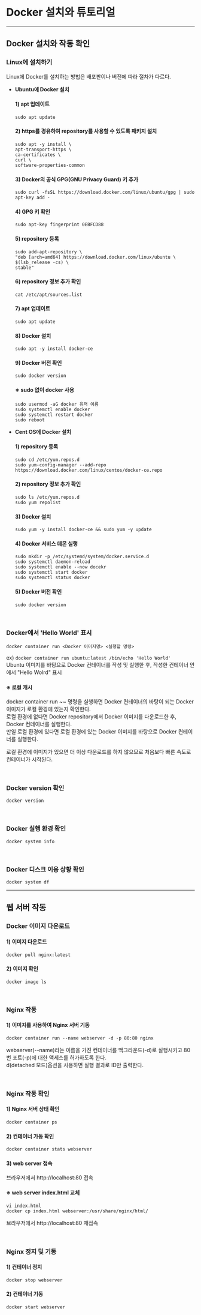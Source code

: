 # Docker 설치와 튜토리얼

---

## Docker 설치와 작동 확인
### Linux에 설치하기
Linux에 Docker를 설치하는 방법은 배포판이나 버전에 따라 절차가 다르다.

- **Ubuntu에 Docker 설치**  
  #### 1) apt 업데이트
  `sudo apt update`
  
  #### 2) https를 경유하여 repository를 사용할 수 있도록 패키지 설치  
  ```
  sudo apt -y install \
  apt-transport-https \
  ca-certificates \
  curl \
  software-properties-common
  ```
  
  #### 3) Docker의 공식 GPG(GNU Privacy Guard) 키 추가
  `sudo curl -fsSL https://download.docker.com/linux/ubuntu/gpg | sudo apt-key add -`
  
  #### 4) GPG 키 확인
  `sudo apt-key fingerprint 0EBFCD88`
  
  #### 5) repository 등록
  ```
  sudo add-apt-repository \
  "deb [arch=amd64] https://download.docker.com/linux/ubuntu \
  $(lsb_release -cs) \
  stable"
  ```
  
  #### 6) repository 정보 추가 확인
  `cat /etc/apt/sources.list`
  
  #### 7) apt 업데이트
  `sudo apt update`
  
  #### 8) Docker 설치
  `sudo apt -y install docker-ce`
  
  #### 9) Docker 버전 확인
  `sudo docker version`

  #### ※ sudo 없이 docker 사용
  ```
  sudo usermod -aG docker 유저 이름
  sudo systemctl enable docker
  sudo systemctl restart docker
  sudo reboot
  ```

- **Cent OS에 Docker 설치**  
  #### 1) repository 등록
  ```
  sudo cd /etc/yum.repos.d
  sudo yum-config-manager --add-repo https://download.docker.com/linux/centos/docker-ce.repo
  ```
  
  #### 2) repository 정보 추가 확인
  ```
  sudo ls /etc/yum.repos.d
  sudo yum repolist
  ```
  
  #### 3) Docker 설치
  `sudo yum -y install docker-ce && sudo yum -y update`
  
  #### 4) Docker 서비스 데몬 실행
  ```
  sudo mkdir -p /etc/systemd/system/docker.service.d
  sudo systemctl daemon-reload
  sudo systemctl enable --now docekr
  sudo systemctl start docker
  sudo systemctl status docker
  ```
  
  #### 5) Docker 버전 확인
  `sudo docker version`

<br/>

### Docker에서 'Hello World' 표시
`docker container run <Docker 이미지명> <실행할 명령>`

ex) `docker container run ubuntu:latest /bin/echo 'Hello World'`  
Ubuntu 이미지를 바탕으로 Docker 컨테이너를 작성 및 실행한 후, 작성한 컨테이너 안에서 "Hello Wolrd" 표시

#### ※ 로컬 캐시
docker container run ~~ 명령을 실행하면 Docker 컨테이너의 바탕이 되는 Docker 이미지가 로컬 환경에 있는지 확인한다.  
로컬 환경에 없다면 Docker repository에서 Docker 이미지를 다운로드한 후, Docker 컨테이너를 실행한다.  
만일 로컬 환경에 있다면 로컬 환경에 있는 Docker 이미지를 바탕으로 Docker 컨테이너를 실행한다.

로컬 환경에 이미지가 있으면 더 이상 다운로드를 하지 않으므로 처음보다 빠른 속도로 컨테이너가 시작된다.

<br/>

### Docker version 확인
`docker version`

<br/>

### Docker 실행 환경 확인
`docker system info`

<br/>

### Docker 디스크 이용 상황 확인
`docker system df`

---

## 웹 서버 작동
### Docker 이미지 다운로드
#### 1) 이미지 다운로드
`docker pull nginx:latest`

#### 2) 이미지 확인
`docker image ls`

<br/>

### Nginx 작동
#### 1) 이미지를 사용하여 Nginx 서버 기동
`docker container run --name webserver -d -p 80:80 nginx`
  
webserver(--name)라는 이름을 가진 컨테이너를 백그라운드(-d)로 실행시키고 80번 포트(-p)에 대한 액세스를 허가하도록 한다.  
d(detached 모드)옵션을 사용하면 실행 결과로 ID만 출력한다.

<br/>

### Nginx 작동 확인
#### 1) Nginx 서버 상태 확인
`docker container ps`

#### 2) 컨테이너 가동 확인
`docker container stats webserver`

#### 3) web server 접속
브라우저에서 http://localhost:80 접속

#### ※ web server index.html 교체
```
vi index.html
docker cp index.html webserver:/usr/share/nginx/html/
```

브라우저에서 http://localhost:80 재접속

<br/>

### Nginx 정지 및 기동
#### 1) 컨테이너 정지
`docker stop webserver`

#### 2) 컨테이너 기동
`docker start webserver`
